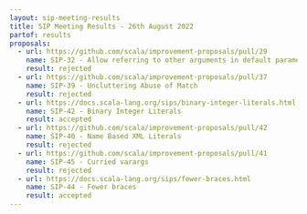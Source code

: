 ```yaml
---
layout: sip-meeting-results
title: SIP Meeting Results - 26th August 2022
partof: results
proposals:
  - url: https://github.com/scala/improvement-proposals/pull/29
    name: SIP-32 - Allow referring to other arguments in default parameters
    result: rejected
  - url: https://github.com/scala/improvement-proposals/pull/37
    name: SIP-39 - Uncluttering Abuse of Match
    result: rejected
  - url: https://docs.scala-lang.org/sips/binary-integer-literals.html
    name: SIP-42 - Binary Integer Literals
    result: accepted
  - url: https://github.com/scala/improvement-proposals/pull/42
    name: SIP-40 - Name Based XML Literals
    result: rejected
  - url: https://github.com/scala/improvement-proposals/pull/41
    name: SIP-45 - Curried varargs
    result: rejected
  - url: https://docs.scala-lang.org/sips/fewer-braces.html
    name: SIP-44 - Fewer braces
    result: accepted
---
```


